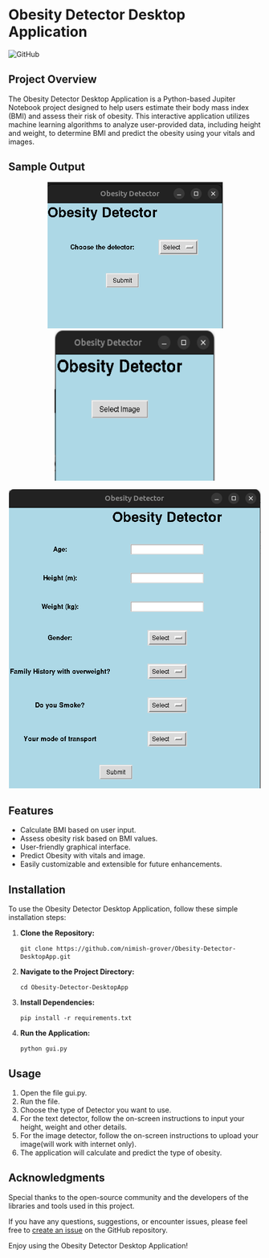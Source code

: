 
# Obesity Detector Desktop Application

![GitHub](https://img.shields.io/github/license/nimish-grover/Obesity-Detector-DesktopApp)


## Project Overview

The Obesity Detector Desktop Application is a Python-based Jupiter Notebook project designed to help users estimate their body mass index (BMI) and assess their risk of obesity. This interactive application utilizes machine learning algorithms to analyze user-provided data, including height and weight, to determine BMI and predict the obesity using your vitals and images.

## Sample Output
<p align = "center">
   <img src="/image/main.png"/>
   <img src="/image/image.png" width="320" height="300"/>
</p>
<p align = "center">
   <img src="/image/text.png"/>
</p>

## Features

- Calculate BMI based on user input.
- Assess obesity risk based on BMI values.
- User-friendly graphical interface.
- Predict Obesity with vitals and image.
- Easily customizable and extensible for future enhancements.
  


## Installation

To use the Obesity Detector Desktop Application, follow these simple installation steps:

1. **Clone the Repository:**

       git clone https://github.com/nimish-grover/Obesity-Detector-DesktopApp.git


2. **Navigate to the Project Directory:**

       cd Obesity-Detector-DesktopApp


3. **Install Dependencies:**

       pip install -r requirements.txt

   
4. **Run the Application:**

       python gui.py


## Usage

1. Open the file gui.py.
2. Run the file.
3. Choose the type of Detector you want to use.
4. For the text detector, follow the on-screen instructions to input your height, weight and other details.
5. For the image detector, follow the on-screen instructions to upload your image(will work with internet only).
6. The application will calculate and predict the type of obesity.
   
## Acknowledgments

Special thanks to the open-source community and the developers of the libraries and tools used in this project.

If you have any questions, suggestions, or encounter issues, please feel free to [create an issue](https://github.com/nimish-grover/Obesity-Detector-DesktopApp/issues) on the GitHub repository.

Enjoy using the Obesity Detector Desktop Application!
